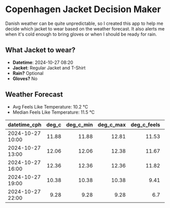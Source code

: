 
# Copenhagen Jacket Decision Maker

Danish weather can be quite unpredictable, so I created this app to help me decide which jacket to wear based on the weather forecast. 
It also alerts me when it's cold enough to bring gloves or when I should be ready for rain.

## What Jacket to wear?

- **Datetime**: 2024-10-27 08:20
- **Jacket**: Regular Jacket and T-Shirt
- **Rain?** Optional
- **Gloves?** No

## Weather Forecast
- Avg Feels Like Temperature: 10.2 °C
- Median Feels Like Temperature: 11.5 °C

| datetime_cph     |   deg_c |   deg_c_min |   deg_c_max |   deg_c_feels | weather   | wind   | rain   |
|:-----------------|--------:|------------:|------------:|--------------:|:----------|:-------|:-------|
| 2024-10-27 10:00 |   11.88 |       11.88 |       12.81 |         11.53 | Clouds    | Low    | None   |
| 2024-10-27 13:00 |   12.06 |       12.06 |       12.38 |         11.67 | Rain      | Low    | Low    |
| 2024-10-27 16:00 |   12.36 |       12.36 |       12.36 |         11.82 | Rain      | High   | Low    |
| 2024-10-27 19:00 |   10.38 |       10.38 |       10.38 |          9.41 | Clouds    | High   | None   |
| 2024-10-27 22:00 |    9.28 |        9.28 |        9.28 |          6.7  | Clear     | Low    | None   |
        